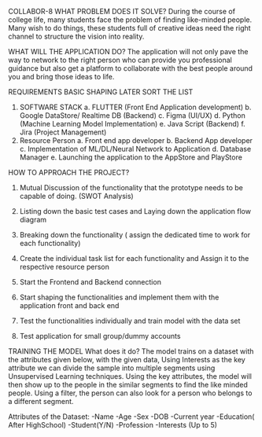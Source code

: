 COLLABOR-8
WHAT PROBLEM DOES IT SOLVE?
During the course of college life, many students face the problem of finding like-minded people. Many wish to do things, these students full of creative ideas need the right channel to structure the vision into reality. 

WHAT WILL THE APPLICATION DO?
The application will not only pave the way to network to the right person who can provide you professional guidance but also get a platform to collaborate with the best people around you and bring those ideas to life.

REQUIREMENTS
BASIC SHAPING LATER SORT THE LIST
1.	SOFTWARE STACK
a.	FLUTTER (Front End Application development)
b.	Google DataStore/ Realtime DB (Backend)
c.	Figma (UI/UX)
d.	Python (Machine Learning Model Implementation)
e.	Java Script (Backend)
f.	Jira (Project Management)
2.	Resource Person
a.	Front end app developer
b.	Backend App developer
c.	Implementation of ML/DL/Neural Network to Application
d.	Database Manager
e.	Launching the application to the AppStore and PlayStore

HOW TO APPROACH THE PROJECT?
1.	Mutual Discussion of the functionality that the prototype needs to be capable of doing. (SWOT Analysis)
2.	Listing down the basic test cases and Laying down the application flow diagram
3.	Breaking down the functionality ( assign the dedicated time to work for each functionality)
4.	Create the individual task list for each functionality and Assign it to the respective resource person



5.	Start the Frontend and Backend connection 
6.	Start shaping the functionalities and implement them with the application front and back end
7.	Test the functionalities individually and train model with the data set
8.	Test application for  small group/dummy accounts



TRAINING THE MODEL
What does it do?
The model trains on a dataset with the attributes given below, with the given data, Using Interests as the key attribute we can divide the sample into multiple segments using Unsupervised Learning techniques. Using the key attributes, the model will then show up to the people in the similar segments to find the like minded people. Using a filter, the person can also look for a person who belongs to a different segment. 

Attributes of the Dataset:
	-Name
	-Age
	-Sex
	-DOB
	-Current year
	-Education( After HighSchool)
-Student(Y/N)
-Profession
-Interests (Up to 5)

